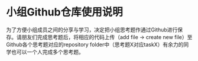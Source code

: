 # 小组Github仓库使用说明
为了方便小组成员之间的分享与学习，决定把小组思考题作通过Github进行保存。请朋友们完成思考题后，将相应的代码上传（add file → create new file）至Github各个思考题对应的repository folder中（思考题X对应taskX）有余力的同学也可以一个人完成多个思考题。
